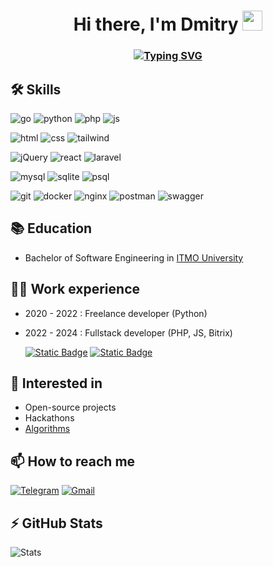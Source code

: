 <!--
**dami404/dami404** is a ✨ _special_ ✨ repository because its `README.md` (this file) appears on your GitHub profile.

Here are some ideas to get you started:

- 🔭 I’m currently working on ...
 ...

- 🤔 I’m looking for help with ...
- 💬 Ask me about ...
- 📫 How to reach me: ...
- 😄 Pronouns: ...
- ⚡ Fun fact: ...
-->

<h1 align="center"> Hi there, I'm Dmitry
<img src="https://github.com/blackcater/blackcater/raw/main/images/Hi.gif" height="32"/></h1>
<h3 align="center"><a href="https://git.io/typing-svg"><img src="https://readme-typing-svg.demolab.com?font=Cascadia+Code&pause=1000&color=FFFFFF&center=true&width=435&lines=Software+Engineer+from+Russia+%F0%9F%87%B7%F0%9F%87%BA" alt="Typing SVG" /></a></h3>

## 🛠 Skills

<!-- PLs -->
![go](https://img.shields.io/badge/Go-00ADD8?style=for-the-badge&logo=go&logoColor=white)
![python](https://img.shields.io/badge/python-3670A0?style=for-the-badge&logo=python&logoColor=ffdd54)
![php](https://img.shields.io/badge/PHP-777BB4?style=for-the-badge&logo=php&logoColor=white)
![js](https://img.shields.io/badge/JavaScript-323330?style=for-the-badge&logo=javascript&logoColor=F7DF1E)


<!-- Layout -->
![html](https://img.shields.io/badge/HTML5-E34F26?style=for-the-badge&logo=html5&logoColor=white)
![css](https://img.shields.io/badge/CSS3-1572B6?style=for-the-badge&logo=css3&logoColor=white)
![tailwind](https://img.shields.io/badge/tailwindcss-%2338B2AC.svg?style=for-the-badge&logo=tailwind-css&logoColor=white)

<!-- Web Frameworks -->
![jQuery](https://img.shields.io/badge/jquery-%230769AD.svg?style=for-the-badge&logo=jquery&logoColor=white)
![react](https://img.shields.io/badge/React-20232A?style=for-the-badge&logo=react&logoColor=61DAFB)
![laravel](https://img.shields.io/badge/laravel-%23FF2D20.svg?style=for-the-badge&logo=laravel&logoColor=white)

<!-- DB -->
![mysql](https://img.shields.io/badge/MySQL-005C84?style=for-the-badge&logo=mysql&logoColor=white)
![sqlite](https://img.shields.io/badge/Sqlite-003B57?style=for-the-badge&logo=sqlite&logoColor=white)
![psql](https://img.shields.io/badge/PostgreSQL-316192?style=for-the-badge&logo=postgresql&logoColor=white)

![git](https://img.shields.io/badge/git-%23F05033.svg?style=for-the-badge&logo=git&logoColor=white)
![docker](https://img.shields.io/badge/Docker-2CA5E0?style=for-the-badge&logo=docker&logoColor=white)
![nginx](https://img.shields.io/badge/Nginx-009639?style=for-the-badge&logo=nginx&logoColor=white)
![postman](https://img.shields.io/badge/Postman-FF6C37?style=for-the-badge&logo=Postman&logoColor=white)
![swagger](https://img.shields.io/badge/-Swagger-%23Clojure?style=for-the-badge&logo=swagger&logoColor=white)


## 📚 Education
- Bachelor of Software Engineering in [ITMO University](https://itmo.ru/)

## 👩‍💻 Work experience
- 2020 - 2022 : Freelance developer (Python)
- 2022 - 2024 : Fullstack developer (PHP, JS, Bitrix)


   [![Static Badge](https://img.shields.io/badge/CV%20(RU)-blue?style=for-the-badge&logoSize=20)](https://github.com/dami404/dami404/blob/main/CVs/%D0%95%D0%BC%D0%B5%D0%BB%D1%8C%D1%8F%D0%BD%D0%BE%D0%B2%20%D0%94%D0%BC%D0%B8%D1%82%D1%80%D0%B8%D0%B9%20%D0%A1%D0%B5%D1%80%D0%B3%D0%B5%D0%B5%D0%B2%D0%B8%D1%87.pdf)
  [![Static Badge](https://img.shields.io/badge/CV%20(EN)-red?style=for-the-badge&logoSize=20)](https://github.com/dami404/dami404/blob/main/CVs/Dmitry%20Emelianov.md)
## 🔭 Interested in

- Open-source projects
- Hackathons
- [Algorithms](https://leetcode.com/u/dami404/)
## 📫 How to reach me
[![Telegram](https://img.shields.io/badge/Telegram-2CA5E0?style=for-the-badge&logo=telegram&logoColor=white)](https://t.me/ddmmitrii) [![Gmail](https://img.shields.io/badge/Gmail-D14836?style=for-the-badge&logo=gmail&logoColor=white)](d.emelianoff@gmail.com)

## ⚡ GitHub Stats
![Stats](https://github-readme-stats.vercel.app/api?username=dami404&show_icons=true&theme=github_dark&border_radius=30&include_all_commits=true)
